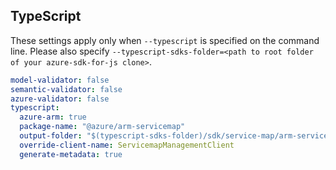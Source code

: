 ## TypeScript

These settings apply only when `--typescript` is specified on the command line.
Please also specify `--typescript-sdks-folder=<path to root folder of your azure-sdk-for-js clone>`.

``` yaml $(typescript)
model-validator: false
semantic-validator: false
azure-validator: false
typescript:
  azure-arm: true
  package-name: "@azure/arm-servicemap"
  output-folder: "$(typescript-sdks-folder)/sdk/service-map/arm-servicemap"
  override-client-name: ServicemapManagementClient
  generate-metadata: true
```
